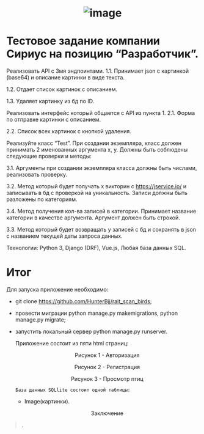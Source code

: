 # <p align="center"> ![image](https://github.com/HunterBjj/sirius/assets/64096687/cf1e2932-8043-4441-a22b-b199c0544999) </p>
# Тестовое задание компании Сириус на позицию “Разработчик”.

Реализовать API с 3мя эндпоинтами.
1.1. Принимает json с картинкой (base64) и описание картинки в виде текста.

1.2. Отдает список картинок с описанием.

1.3. Удаляет картинку из бд по ID.

Реализовать интерфейс который общается с API из пункта 1.
2.1. Форма по отправке картинки с описанием.

2.2. Список всех картинок с кнопкой удаления.

Реализуйте класс “Test”. При создании экземпляра, класс должен принимать 2 именованных аргумента x, y. Должны быть соблюдены следующие проверки и методы:

3.1. Аргументы при создании экземпляра класса должны быть числами, реализовать проверку.

3.2. Метод который будет получать x викторин с https://jservice.io/ и записывать в бд с проверкой на уникальность. Записи должны быть разложены по категориям.

3.4. Метод получения кол-ва записей в категории. Принимает название категории в качестве аргумента. Аргумент должен быть строкой.

3.3. Метод который будет возвращать y записей с бд и сохранять в json c названием текущей даты запроса данных.

Технологии:  Python 3, Django (DRF), Vue.js, Любая база данных SQL.

# Итог

Для запуска приложение необходимо:
- git clone https://github.com/HunterBjj/rait_scan_birds;
- провеcти миграции python manage.py makemigrations, python manage.py migrate;
- запустить локальный сервер python manage.py runserver.

  Приложение состоит из пяти html страниц:

   <p align="center"> Рисунок 1 - Авторизация </p>

    <p align="center"> Рисунок 2 - Регистрация </p>
    

    <p align="center"> Рисунок 3 - Просмотр птиц </p>
  

      База данных SQLlite состоит одной таблицы:
    - Image(картинки).

      
    <p align="center"> Заключение </p>
    
> . 
